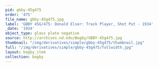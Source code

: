 ```yaml
---
pid: gbby-45g475
order: '475'
file_name: gbby-45g475.jpg
label: 'GBBY 45G/475: Donald Elser: Track Player, Shot Put - 1934'
_date: '1934'
object_type: glass plate negative
source: http://archives.nd.edu/Bagby/GBBY-45g475.jpg
thumbnail: "/img/derivatives/simple/gbby-45g475/thumbnail.jpg"
full: "/img/derivatives/simple/gbby-45g475/fullwidth.jpg"
layout: bagby_item
collection: bagby
---
```

